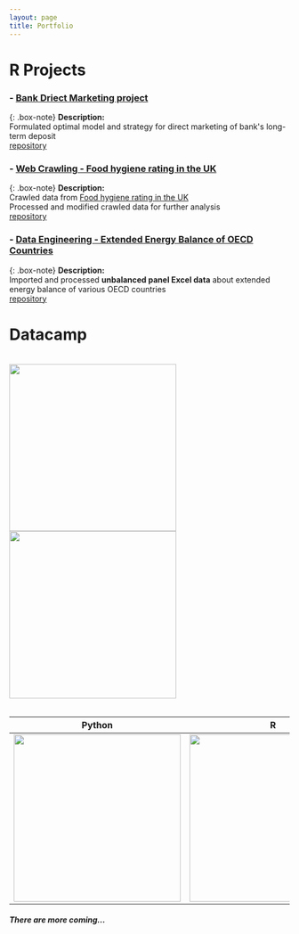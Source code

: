 ```yaml
---
layout: page
title: Portfolio
---
```


# R Projects

### - [Bank Driect Marketing project](https://sakjung.github.io/bank/)

{: .box-note}
**Description:**
<br />Formulated optimal model and strategy for direct marketing of bank's long-term deposit
<br />[repository](https://github.com/sakjung/bank.git)

### - [Web Crawling - Food hygiene rating in the UK](https://sakjung.github.io/food-hygiene-rating)

{: .box-note}
**Description:**
<br />Crawled data from [Food hygiene rating in the UK](https://data.food.gov.uk/catalog/datasets/38dd8d6a-5ab1-4f50-b753-ab33288e3200)
<br />Processed and modified crawled data for further analysis
<br />[repository](https://github.com/sakjung/food-hygiene-rating.git)

### - [Data Engineering - Extended Energy Balance of OECD Countries](https://sakjung.github.io/extended-energy-balance-oecd/)

{: .box-note}
**Description:**
<br />Imported and processed **unbalanced panel Excel data** about extended energy balance of various OECD countries 
<br />[repository](https://github.com/sakjung/extended-energy-balance-oecd.git)


# Datacamp
<br />[<img src="https://course_report_production.s3.amazonaws.com/rich/rich_files/rich_files/874/s200/datacamp-logo.png" width = "300" height = "300"/>](https://www.datacamp.com/profile/ssangyu123)
<br />[<img src="https://www.datacamp.com/datacamp-sq.png" width = "300" height = "300"/>](https://www.datacamp.com/profile/jungseoksung)  
<br />  

Python                              |                R
:----------------------------------:|:-------------------------------:
[<img src="https://course_report_production.s3.amazonaws.com/rich/rich_files/rich_files/874/s200/datacamp-logo.png" width = "300" height = "300"/>](https://www.datacamp.com/profile/ssangyu123)  |  [<img src="https://www.datacamp.com/datacamp-sq.png" width = "300" height = "300"/>](https://www.datacamp.com/profile/jungseoksung)

##### There are more coming...



